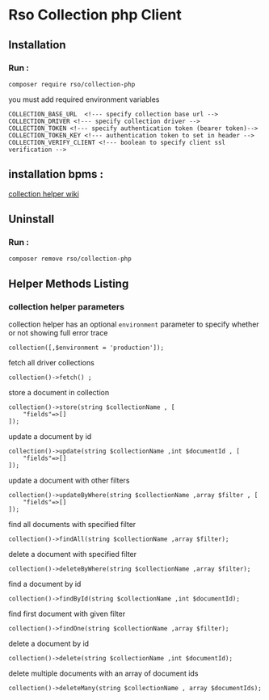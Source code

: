 # Rso Collection php Client

## Installation

### Run :

```
composer require rso/collection-php
```

you must add required environment variables

```
COLLECTION_BASE_URL  <!--- specify collection base url -->
COLLECTION_DRIVER <!--- specify collection driver -->
COLLECTION_TOKEN <!--- specify authentication token (bearer token)-->
COLLECTION_TOKEN_KEY <!--- authentication token to set in header -->
COLLECTION_VERIFY_CLIENT <!--- boolean to specify client ssl verification -->
```

## installation bpms :

[collection helper wiki](https://gitlab.rso-co.ir/rso/bpms/core/-/wikis/ESB-Helper-function-in-scripts)

## Uninstall

### Run :

```
composer remove rso/collection-php
```

## Helper Methods Listing

### collection helper parameters
 collection helper has an optional `environment` parameter to specify whether or not showing full error trace 
```
collection([,$environment = 'production']);
```

fetch all driver collections
```
collection()->fetch() ; 
```

store a document in collection
```
collection()->store(string $collectionName , [
    "fields"=>[]
]);
```

update a document by id
```
collection()->update(string $collectionName ,int $documentId , [
    "fields"=>[]
]);
```

update a document with other filters
```
collection()->updateByWhere(string $collectionName ,array $filter , [
    "fields"=>[]
]);
```

find all documents with specified filter
```
collection()->findAll(string $collectionName ,array $filter);
```

delete a document with specified filter
```
collection()->deleteByWhere(string $collectionName ,array $filter);
```

find a document by id 
```
collection()->findById(string $collectionName ,int $documentId);
```

find first document with given filter
```
collection()->findOne(string $collectionName ,array $filter);
```

delete a document by id 
```
collection()->delete(string $collectionName ,int $documentId);
```

delete multiple documents with an array of document ids
```
collection()->deleteMany(string $collectionName , array $documentIds);
```